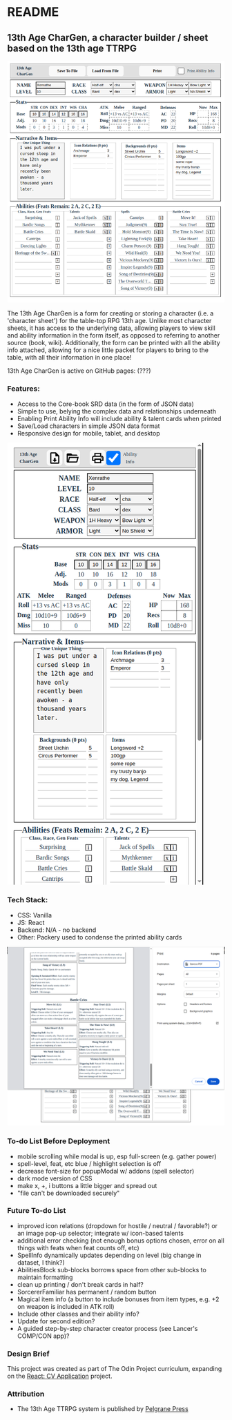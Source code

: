 # README

## 13th Age CharGen, a character builder / sheet based on the 13th age TTRPG

![Screenshot of a completed character](https://github.com/Xenrathe/React-FormGen/blob/main/XenratheBard.png?raw=true)

The 13th Age CharGen is a form for creating or storing a character (i.e. a 'character sheet') for the table-top RPG 13th age. Unlike most character sheets, it has access to the underlying data, allowing players to view skill and ability information in the form itself, as opposed to referring to another source (book, wiki). Additionally, the form can be printed with all the ability info attached, allowing for a nice little packet for players to bring to the table, with all their information in one place!

13th Age CharGen is active on GitHub pages: (???)

### Features:

- Access to the Core-book SRD data (in the form of JSON data)
- Simple to use, belying the complex data and relationships underneath
- Enabling Print Ability Info will include ability & talent cards when printed
- Save/Load characters in simple JSON data format
- Responsive design for mobile, tablet, and desktop

![Screenshot of mobile](https://github.com/Xenrathe/React-FormGen/blob/main/Mobile.png?raw=true)

### Tech Stack:

- CSS: Vanilla
- JS: React
- Backend: N/A - no backend
- Other: Packery used to condense the printed ability cards

![Screenshot of printed abilities](https://github.com/Xenrathe/React-FormGen/blob/main/PrintScreen.png?raw=true)

### To-do List Before Deployment

- mobile scrolling while modal is up, esp full-screen (e.g. gather power)
- spell-level, feat, etc blue / highlight selection is off
- decrease font-size for popupModal w/ addons (spell selector)
- dark mode version of CSS
- make x, +, i buttons a little bigger and spread out
- "file can't be downloaded securely" 


### Future To-do List

- improved icon relations (dropdown for hostile / neutral / favorable?) or an image pop-up selector; integrate w/ icon-based talents
- additional error checking (not enough bonus options chosen, error on all things with feats when feat counts off, etc)
- SpellInfo dynamically updates depending on level (big change in dataset, I think?)
- AbilitiesBlock sub-blocks borrows space from other sub-blocks to maintain formatting
- clean up printing / don't break cards in half?
- SorcererFamiliar has permanent / random button
- Magical item info (a button to include bonuses from item types, e.g. +2 on weapon is included in ATK roll)
- Include other classes and their ability info?
- Update for second edition?
- A guided step-by-step character creator process (see Lancer's COMP/CON app)?

### Design Brief

This project was created as part of The Odin Project curriculum, expanding on the <a href="https://www.theodinproject.com/lessons/react-new-cv-application">React: CV Application</a> project.

### Attribution

- The 13th Age TTRPG system is published by <a href="https://pelgranepress.com/13th-age/" target="_blank" title="Pelgrane Press">Pelgrane Press</a>



